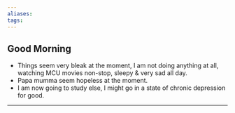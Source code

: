 ```yaml
---
aliases:
tags:
---
```

  
## Good Morning
- Things seem very bleak at the moment, I am not doing anything at all, watching MCU movies non-stop, sleepy & very sad all day.
- Papa mumma seem hopeless at the moment.
- I am now going to study else, I might go in a state of chronic depression for good.
---  
  
